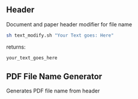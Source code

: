 ## Header
Document and paper header modifier for file name
```bash
sh text_modify.sh "Your Text goes: Here"
```
returns:
```bash
your_text_goes_here
```

## PDF File Name Generator

Generates PDF file name from header